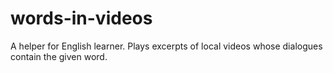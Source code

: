 # words-in-videos
A helper for English learner.  Plays excerpts of local videos whose dialogues contain the given word.  
